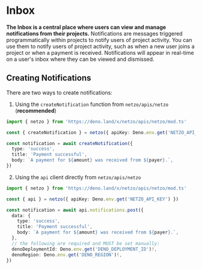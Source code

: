 # Inbox

**The Inbox is a central place where users can view and manage notifications from their projects.** Notifications are messages triggered programmatically within projects to notify users of project activity. You can use them to notify users of project activity, such as when a new user joins a project or when a payment is received. Notifications will appear in real-time on a user's inbox where they can be viewed and dismissed.

<!-- [![Notifications](/docs/images/notifications/notifications.webp)](https://app.netzo.io/notifications) -->

## Creating Notifications

There are two ways to create notifications:

1. Using the `createNotification` function from `netzo/apis/netzo` (**recommended**)

```ts
import { netzo } from 'https://deno.land/x/netzo/apis/netzo/mod.ts'

const { createNotification } = netzo({ apiKey: Deno.env.get('NETZO_API_KEY') })

const notification = await createNotification({
  type: 'success',
  title: 'Payment successful',
  body: `A payment for ${amount} was received from ${payer}.`,
})
```

2. Using the `api` client directly from `netzo/apis/netzo`

```ts
import { netzo } from 'https://deno.land/x/netzo/apis/netzo/mod.ts'

const { api } = netzo({ apiKey: Deno.env.get('NETZO_API_KEY') })

const notification = await api.notifications.post({
  data: {
    type: 'success',
    title: 'Payment successful',
    body: `A payment for ${amount} was received from ${payer}.`,
  },
  // the following are required and MUST be set manually:
  denoDeploymentId: Deno.env.get('DENO_DEPLOYMENT_ID')!,
  denoRegion: Deno.env.get('DENO_REGION')!,
})
```